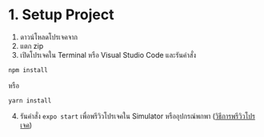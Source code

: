 # 1. Setup Project

1. ดาวน์โหลดโปรเจคจาก 
2. แตก zip 
3. เปิดโปรเจคใน Terminal หรือ Visual Studio Code และรันคำสั่ง 

```bash
npm install 
```

หรือ 

```bash
yarn install 
```

4. รันคำสั่ง `expo start` เพื่อพรีวิวโปรเจคใน Simulator หรืออุปกรณ์พกพา ([วิธีการพรีวิวโปรเจค](../note-app/2-quickstart.md))